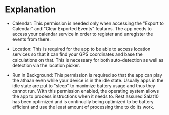 # Explanation #

  * Calendar: This permission is needed only when accessing the "Export to Calendar" and "Clear Exported Events" features. The app needs to access your calendar service in order to register and unregister the events from there.

  * Location: This is required for the app to be able to access location services so that it can find your GPS coordinates and base the calculations on that. This is necessary for both auto-detection as well as detection via the location picker.

  * Run in Background: This permission is required so that the app can play the athaan even while your device is in the idle state. Usually apps in the idle state are put to "sleep" to maximize battery usage and thus they cannot run. With this permission enabled, the operating system allows the app to process instructions when it needs to. Rest assured Salat10 has been optimized and is continually being optimized to be battery efficient and use the least amount of processing time to do its work.